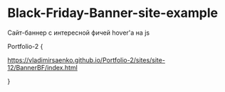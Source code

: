 # Black-Friday-Banner-site-example
 
Сайт-баннер с интересной фичей hover'а на js

Portfolio-2 {

https://vladimirsaenko.github.io/Portfolio-2/sites/site-12/BannerBF/index.html

}
